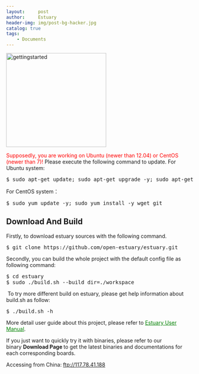 ```yaml
---
layout:     post
author:     Estuary
header-img: img/post-bg-hacker.jpg
catalog: true
tags:
    - Documents
---
```


<a href="http://open-estuary.github.io/2018/07/26/getting-started"><img class="aligncenter size-full wp-image-455" src="https://raw.githubusercontent.com/open-estuary/open-estuary.github.io/master/img/gettingstarted1.png" alt="gettingstarted" width="270" height="253" /></a>

<span style="color: #ff0000;">Supposedly, you are working on Ubuntu (newer than 12.04) or CentOS (newer than 7)!</span>
Please execute the following command to update.
For Ubuntu system:
<pre>$ sudo apt-get update; sudo apt-get upgrade -y; sudo apt-get install -y wget git</pre>
For CentOS system：
<pre>$ sudo yum update -y; sudo yum install -y wget git</pre>
<h2><strong>Download And Build</strong></h2>
Firstly, to download estuary sources with the following command.
<pre>$ git clone https://github.com/open-estuary/estuary.git</pre>
<p class="disqus">Secondly, you can build the whole project with the default config file as following command:</p>

<pre>$ cd estuary
$ sudo ./build.sh --build_dir=./workspace
</pre>
<p class="disqus"> To try more different build on estuary, please get help information about build.sh as follow:</p>

<pre>$ ./build.sh -h</pre>
More detail user guide about this project, please refer to <span style="color: #008000;"><a style="color: #008000;" href="https://open-estuary.github.io/2018/10/04/estuary-user-manual/">Estuary User Manual</a></span>.

If you just want to quickly try it with binaries, please refer to our binary <strong>Download Page </strong>to get the latest binaries and documentations for each corresponding boards.

Accessing from China: <span id="im-content_1471420632351" class="im-content"><a href="ftp://117.78.41.188/releases">ftp://117.78.41.188</a></span>
